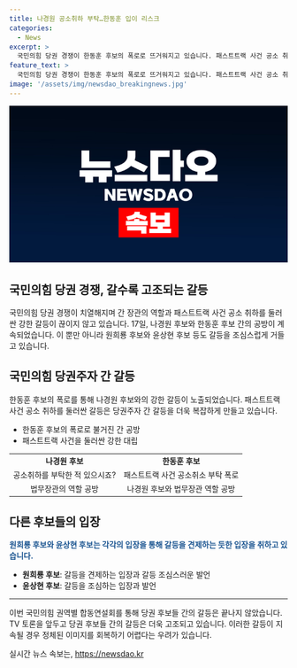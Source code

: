 ```yaml
---
title: 나경원 공소취하 부탁…한동훈 입이 리스크
categories:
  - News
excerpt: >
  국민의힘 당권 경쟁이 한동훈 후보의 폭로로 뜨거워지고 있습니다. 패스트트랙 사건 공소 취하를 부탁했다는 주장에 대해 나경원 후보와 한동훈 후보 사이에 엇갈린 주장이 번지고, 여러 후보들이 이에 개입해 공방을 벌이고 있습니다. 또한, 댓글팀 논란과 관련한 논쟁도 함께 이어지고 있습니다. 국민의힘 권역별 합동연설회가 마무리되며, 이제는 TV 토론이 주자들의 막판 승부처로 예상됩니다. 관련 기사 문의 및 제보는 jebo23으로 연락 바랍니다. (150자)
feature_text: >
  국민의힘 당권 경쟁이 한동훈 후보의 폭로로 뜨거워지고 있습니다. 패스트트랙 사건 공소 취하를 부탁했다는 주장에 대해 나경원 후보와 한동훈 후보 사이에 엇갈린 주장이 번지고, 여러 후보들이 이에 개입해 공방을 벌이고 있습니다. 또한, 댓글팀 논란과 관련한 논쟁도 함께 이어지고 있습니다. 국민의힘 권역별 합동연설회가 마무리되며, 이제는 TV 토론이 주자들의 막판 승부처로 예상됩니다. 관련 기사 문의 및 제보는 jebo23으로 연락 바랍니다. (150자)
image: '/assets/img/newsdao_breakingnews.jpg'
---
```


<p><img src="/assets/img/newsdao_breakingnews.jpg" alt="koreaapp 속보" /></p>

<h2 data-ke-size="size32">국민의힘 당권 경쟁, 갈수록 고조되는 갈등</h2>

<p data-ke-size="size16">국민의힘 당권 경쟁이 치열해지며 간 장관의 역할과 패스트트랙 사건 공소 취하를 둘러싼 강한 갈등이 끊이지 않고 있습니다. 17일, 나경원 후보와 한동훈 후보 간의 공방이 계속되었습니다. 이 뿐만 아니라 원희룡 후보와 윤상현 후보 등도 갈등을 조심스럽게 거들고 있습니다.</p>

<h2 data-ke-size="size26">국민의힘 당권주자 간 갈등</h2>

<p data-ke-size="size16">한동훈 후보의 폭로를 통해 나경원 후보와의 강한 갈등이 노출되었습니다. 패스트트랙 사건 공소 취하를 둘러싼 갈등은 당권주자 간 갈등을 더욱 복잡하게 만들고 있습니다. </p>

<ul>
  <li>한동훈 후보의 폭로로 불거진 간 공방</li>
  <li>패스트트랙 사건을 둘러싼 강한 대립</li>
</ul>

<table>
  <tr>
    <td style="text-align: center; height: 17px;"><b>나경원 후보</b></td>
    <td style="text-align: center; height: 17px;"><b>한동훈 후보</b></td>
  </tr>
  <tr>
    <td style="text-align: center; height: 17px;">공소취하를 부탁한 적 있으시죠?</td>
    <td style="text-align: center; height: 17px;">패스트트랙 사건 공소취소 부탁 폭로</td>
  </tr>
  <tr>
    <td style="text-align: center; height: 17px;">법무장관의 역할 공방</td>
    <td style="text-align: center; height: 17px;">나경원 후보와 법무장관 역할 공방</td>
  </tr>
</table>

<h2 data-ke-size="size26">다른 후보들의 입장</h2>

<p data-ke-size="size16"><b><span style="color: #1a5490;">원희룡 후보와 윤상현 후보는 각각의 입장을 통해 갈등을 견제하는 듯한 입장을 취하고 있습니다.</span></b></p>

<ul>
  <li><b>원희룡 후보</b>: 갈등을 견제하는 입장과 갈등 조심스러운 발언</li>
  <li><b>윤상현 후보</b>: 갈등을 조심하는 입장과 발언</li>
</ul>

<hr>

<p data-ke-size="size16">이번 국민의힘 권역별 합동연설회를 통해 당권 후보들 간의 갈등은 끝나지 않았습니다. TV 토론을 앞두고 당권 후보들 간의 갈등은 더욱 고조되고 있습니다. 이러한 갈등이 지속될 경우 정체된 이미지를 회복하기 어렵다는 우려가 있습니다.</p>
실시간 뉴스 속보는, <a href="https://newsdao.kr" rel="dofollow">https://newsdao.kr</a>


